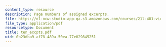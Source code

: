 ```yaml
---
content_type: resource
description: Page numbers of assigned excerpts.
file: https://ol-ocw-studio-app-qa.s3.amazonaws.com/courses/21l-481-victorian-literature-and-culture-spring-2003/0b23dba9af78489a50ea77e029845251_ten_excpts.pdf
file_type: application/pdf
resourcetype: Document
title: ten_excpts.pdf
uid: 0b23dba9-af78-489a-50ea-77e029845251
---
```

